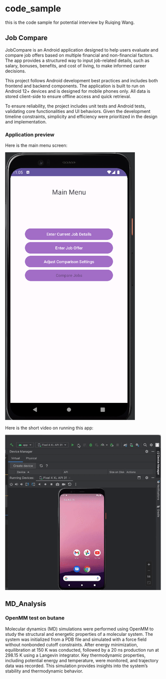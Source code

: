 # code_sample
 this is the code sample for potential interview by Ruiqing Wang. 
 
 ## Job Compare 
JobCompare is an Android application designed to help users evaluate and compare job offers based on multiple financial and non-financial factors. The app provides a structured way to input job-related details, such as salary, bonuses, benefits, and cost of living, to make informed career decisions.

This project follows Android development best practices and includes both frontend and backend components. The application is built to run on Android 12+ devices and is designed for mobile phones only. All data is stored client-side to ensure offline access and quick retrieval.

To ensure reliability, the project includes unit tests and Android tests, validating core functionalities and UI behaviors. Given the development timeline constraints, simplicity and efficiency were prioritized in the design and implementation.
### Application preview
Here is the main menu screen: 

![mainscreen](./pictures/MainMenu.png)

Here is the short video on running this app: 

![demo](./pictures/demo_fast.gif)

## MD_Analysis
### OpenMM test on butane 
Molecular dynamics (MD) simulations were performed using OpenMM to study the structural and energetic properties of a molecular system. The system was initialized from a PDB file and simulated with a force field without nonbonded cutoff constraints. After energy minimization, equilibration at 150 K was conducted, followed by a 20 ns production run at 298.15 K using a Langevin integrator. Key thermodynamic properties, including potential energy and temperature, were monitored, and trajectory data was recorded. This simulation provides insights into the system’s stability and thermodynamic behavior.

